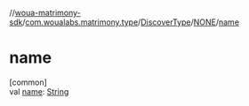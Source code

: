 //[woua-matrimony-sdk](../../../../index.md)/[com.woualabs.matrimony.type](../../index.md)/[DiscoverType](../index.md)/[NONE](index.md)/[name](name.md)

# name

[common]\
val [name](name.md): [String](https://kotlinlang.org/api/latest/jvm/stdlib/kotlin/-string/index.html)
